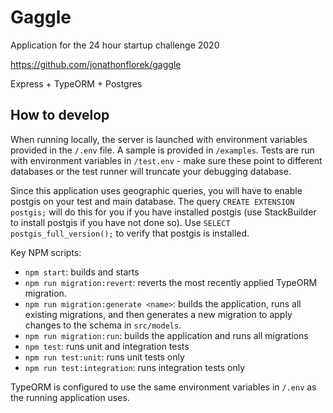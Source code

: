 # Gaggle

Application for the 24 hour startup challenge 2020

https://github.com/jonathonflorek/gaggle

Express + TypeORM + Postgres

## How to develop

When running locally, the server is launched with environment variables provided in the `/.env` file. A sample is provided in `/examples`. Tests are run with environment variables in `/test.env` - make sure these point to different databases or the test runner will truncate your debugging database.

Since this application uses geographic queries, you will have to enable postgis on your test and main database. The query `CREATE EXTENSION postgis;` will do this for you if you have installed postgis (use StackBuilder to install postgis if you have not done so). Use `SELECT postgis_full_version();` to verify that postgis is installed.

Key NPM scripts:
- `npm start`: builds and starts
- `npm run migration:revert`: reverts the most recently applied TypeORM migration.
- `npm run migration:generate <name>`: builds the application, runs all existing migrations, and then generates a new migration to apply changes to the schema in `src/models`.
- `npm run migration:run`: builds the application and runs all migrations
- `npm test`: runs unit and integration tests
- `npm run test:unit`: runs unit tests only
- `npm run test:integration`: runs integration tests only

TypeORM is configured to use the same environment variables in `/.env` as the running application uses.
